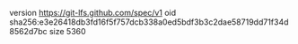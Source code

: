 version https://git-lfs.github.com/spec/v1
oid sha256:e3e26418db3fd16f5f757dcb338a0ed5bdf3b3c2dae58719dd71f34d8562d7bc
size 5360
